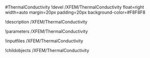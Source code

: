 <!-- MOOSE Object Documentation Stub: Remove this when content is added. -->
#ThermalConductivity
!devel /XFEM/ThermalConductivity float=right width=auto margin=20px padding=20px background-color=#F8F8F8

!description /XFEM/ThermalConductivity

!parameters /XFEM/ThermalConductivity

!inputfiles /XFEM/ThermalConductivity

!childobjects /XFEM/ThermalConductivity
